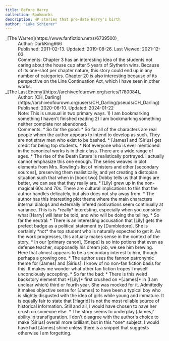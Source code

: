 ```yaml
---
title: Before Harry
collection: Bookmarks
description: HP stories that pre-date Harry's birth
author: "Luke Schierer"
---
```


<dl>
  <dt>_[The Warren](https://www.fanfiction.net/s/6739500)_</dt>
  <dd>Author: DarkKing666</dd>
  <dd>Published: 2011-02-13. Updated: 2019-08-26. Last Viewed: 2021-12-03.</dd>
  <dd>
    Comments: Chapter 3 has an interesting idea of the students not caring about
    the house cup after 5 years of Slytherin wins. Because of its one-shot per
    chapter nature, this story could end up in any number of categories. Chapter
    20 is also interesting because of its perspective on the Line Continuation
    Act, which I have seen in other works.
  </dd>

  <dt>_[The Last Enemy](https://archiveofourown.org/series/1780084)_</dt>
  <dd>
    Author:
    [CH_Darling](https://archiveofourown.org/users/CH_Darling/pseuds/CH_Darling)
  </dd>
  <dd>Published: 2020-06-10. Updated: 2024-01-22</dd>
  <dd>
    Note: This is unusual in two primary ways. 1) I am bookmarking something I
    haven't finished reading 2) I am bookmarking something neither complete nor
    abandoned.
  </dd>
  <dd>
    Comments: * So far the good: * So far all of the characters are real people
    whom the author appears to intend to develop as such. They are not straw men
    who exist to be bashed. * [James] and [Sirius] get credit for being top
    students. * Not everyone who is ever mentioned in the canonical works is in
    their class. There are a wide range of ages. * The rise of the Death Eaters
    is realistically portrayed. I actually cannot emphasize this one enough. The
    series weaves in plot elements from Mrs. Rowling's list of ministers and
    other [secondary sources], preserving them realistically, and yet creating a
    distopian situation such that when in [book two] Dobby tells us that things
    are better, we can see that they really are. * [Lily] grew up in the
    non-magical 60s and 70s. There are cultural implications to this that the
    author handles delicately, but also does not shy away from. * The author has
    this interesting plot theme where the main characters internal dialogs and
    externally infered motivations seem continually at variance. This is is
    *really* interesting, especially when you consider what [Harry] will later
    be told, and who will be doing the telling. * So far the neutral: * There is
    an interesting accusation that [Lily] gets the prefect badge as a political
    statement by [Dumbledore]. She is certainly *not* the top student who is
    naturally expected to get it. As the work progresses, this actually makes
    sense in the context of the story. * In our [primary canon], [Snape] is so
    into potions that even as defense teacher, supposedly his dream job, we see
    him brewing. Here that almost appears to be a secondary interest to him,
    though perhaps a growing one. * The author uses the fannon patronymic theme
    for [James] and [Sirius]. I know of no non-fan fiction basis for this. It
    makes me wonder what other fan fiction tropes I myself unconciously
    accepting. * So far the bad: * There is this weird backstory element that
    *[Lily]* first crushed on *[James]* in (I am unclear which) third or fourth
    year. She was mocked for it. Admittedly it makes objective sense for [James]
    to have been a typical boy who is slightly disgusted with the idea of girls
    while young and immature. It is equally fair to state that [Hagrid] is not
    the most reliable source of historical information. Still and all, I would
    have chosen to have her crush on someone else. * The story seems to
    underplay [James]' ability in transfiguration. I don't disagree with the
    author's choice to make [Sirius] overall more brilliant, but in this *one*
    subject, I would have had [James] shine unless there is a snippet that
    suggests otherwise I am forgetting.
  </dd>
</dl>

[James]: /Harrypedia/people/Potter/James//
[Lily]: /Harrypedia/people/evans/lily_j//
[Sirius]: /Harrypedia/people/black/sirius_iii//
[Hagrid]: /Harrypedia/people/hagrid/rubeus//
[Snape]: /Harrypedia/people/snape/severus///
[Harry]: /Harrypedia/people/Potter/Harry_James//
[Dumbledore]: /Harrypedia/people/dumbledore/albus_percival_wulfric_brian//
[secondary sources]: /Harrypedia/#secondary-sources/
[primary canon]: /Harrypedia/#primary-sources/
[book two]: https://www.librarything.com/work/683408
